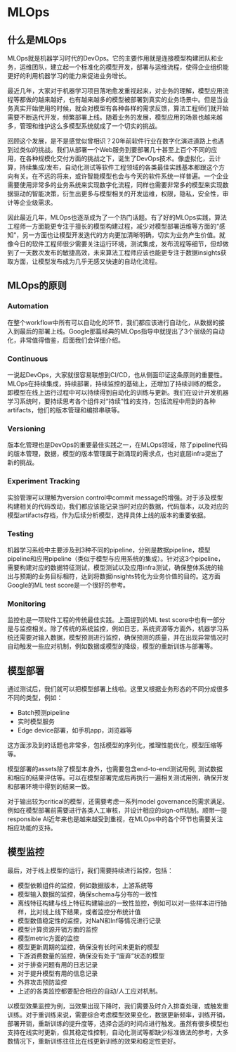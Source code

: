# MLOps

## 什么是MLOps

MLOps就是机器学习时代的DevOps。它的主要作用就是连接模型构建团队和业务，运维团队，建立起一个标准化的模型开发，部署与运维流程，使得企业组织能更好的利用机器学习的能力来促进业务增长。

最近几年，大家对于机器学习项目落地愈发重视起来，对业务的理解，模型应用流程等都做的越来越好，也有越来越多的模型被部署到真实的业务场景中。但是当业务真实开始使用的时候，就会对模型有各种各样的需求反馈，算法工程师们就开始需要不断迭代开发，频繁部署上线。随着业务的发展，模型应用的场景也越来越多，管理和维护这么多模型系统就成了一个切实的挑战。

回顾这个发展，是不是感觉似曾相识？20年前软件行业在数字化演进道路上也遇到过类似的挑战。我们从部署一个Web服务到要部署几十甚至上百个不同的应用，在各种规模化交付方面的挑战之下，诞生了DevOps技术。像虚拟化，云计算，持续集成/发布，自动化测试等软件工程领域的各类最佳实践基本都跟这个方向有关。在不远的将来，或许智能模型也会与今天的软件系统一样普遍。一个企业需要使用非常多的业务系统来实现数字化流程，同样也需要非常多的模型来实现数据驱动的智能决策，衍生出更多与模型相关的开发运维，权限，隐私，安全性，审计等企业级需求。

因此最近几年，MLOps也逐渐成为了一个热门话题。有了好的MLOps实践，算法工程师一方面能更专注于擅长的模型构建过程，减少对模型部署运维等方面的“感知”，另一方面也让模型开发迭代的方向更加清晰明确，切实为业务产生价值。就像今日的软件工程师很少需要关注运行环境，测试集成，发布流程等细节，但却做到了一天数次发布的敏捷高效，未来算法工程师应该也能更专注于数据insights获取方面，让模型发布成为几乎无感又快速的自动化流程。


## MLOps的原则

### Automation

在整个workflow中所有可以自动化的环节，我们都应该进行自动化，从数据的接入到最后的部署上线。Google那篇经典的MLOps指导中就提出了3个层级的自动化，非常值得借鉴，后面我们会详细介绍。

### Continuous

一说起DevOps，大家就很容易联想到CI/CD，也从侧面印证这条原则的重要性。MLOps在持续集成，持续部署，持续监控的基础上，还增加了持续训练的概念，即模型在线上运行过程中可以持续得到自动化的训练与更新。我们在设计开发机器学习系统时，要持续思考各个组件对“持续”性的支持，包括流程中用到的各种artifacts，他们的版本管理和编排串联等。

### Versioning

版本化管理也是DevOps的重要最佳实践之一，在MLOps领域，除了pipeline代码的版本管理，数据，模型的版本管理属于新涌现的需求点，也对底层infra提出了新的挑战。

### Experiment Tracking

实验管理可以理解为version control中commit message的增强。对于涉及模型构建相关的代码改动，我们都应该能记录当时对应的数据，代码版本，以及对应的模型artifacts存档，作为后续分析模型，选择具体上线的版本的重要依据。

### Testing

机器学习系统中主要涉及到3种不同的pipeline，分别是数据pipeline，模型pipeline和应用pipeline（类似于模型与应用系统的集成）。针对这3个pipeline，需要构建对应的数据特征测试，模型测试以及应用infra测试，确保整体系统的输出与预期的业务目标相符，达到将数据insights转化为业务价值的目的。这方面Google的ML test score是一个很好的参考。

### Monitoring

监控也是一项软件工程的传统最佳实践。上面提到的ML test score中也有一部分是与监控相关。除了传统的系统监控，例如日志，系统资源等方面外，机器学习系统还需要对输入数据，模型预测进行监控，确保预测的质量，并在出现异常情况时自动触发一些应对机制，例如数据或模型的降级，模型的重新训练与部署等。



## 模型部署

通过测试后，我们就可以把模型部署上线啦。这里又根据业务形态的不同分成很多不同的类型，例如：

- Batch预测pipeline
- 实时模型服务
- Edge device部署，如手机app，浏览器等

这方面涉及到的话题也非常多，包括模型的序列化，推理性能优化，模型压缩等等。

模型部署的assets除了模型本身外，也需要包含end-to-end测试用例, 测试数据和相应的结果评估等。可以在模型部署完成后再执行一遍相关测试用例，确保开发和部署环境中得到的结果一致。

对于输出较为critical的模型，还需要考虑一系列model governance的需求满足。例如在模型部署前需要进行各类人工审核，并设计相应的sign-off机制。顺带一提responsible AI近年来也是越来越受到重视，在MLOps中的各个环节也需要关注相应功能的支持。



## 模型监控

最后，对于线上模型的运行，我们需要持续进行监控，包括：

- 模型依赖组件的监控，例如数据版本，上游系统等
- 模型输入数据的监控，确保schema与分布的一致性
- 离线特征构建与线上特征构建输出的一致性监控，例如可以对一些样本进行抽样，比对线上线下结果，或者监控分布统计值
- 模型数值稳定性的监控，对NaN和Inf等情况进行记录
- 模型计算资源开销方面的监控
- 模型metric方面的监控
- 模型更新周期的监控，确保没有长时间未更新的模型
- 下游消费数量的监控，确保没有处于“废弃”状态的模型
- 对于排查问题有用的日志记录
- 对于提升模型有用的信息记录
- 外界攻击预防监控
- 上述的各类监控都要配合相应的自动/人工应对机制。

以模型效果监控为例，当效果出现下降时，我们需要及时介入排查处理，或触发重训练。对于重训练来说，需要综合考虑模型效果变化，数据更新频率，训练开销，部署开销，重新训练的提升度等，选择合适的时间点进行触发。虽然有很多模型也支持在线实时更新，但其稳定性控制，自动化测试等都缺少标准做法的参考，大多数情况下，重新训练往往比在线更新训练的效果和稳定性更好。

[1]: https://zhuanlan.zhihu.com/p/357897337
